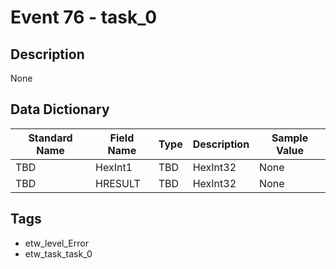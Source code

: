 # Event 76 - task_0

## Description
None

## Data Dictionary
|Standard Name|Field Name|Type|Description|Sample Value|
|---|---|---|---|---|
|TBD|HexInt1|TBD|HexInt32|None|None|
|TBD|HRESULT|TBD|HexInt32|None|None|

## Tags
* etw_level_Error
* etw_task_task_0